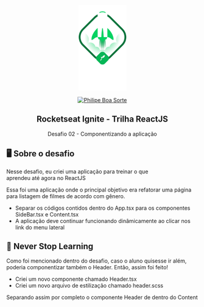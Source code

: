 <p align="center">
  <img src="ignite.svg" width="125">
</p>

<p align="center">
   <a href="https://www.linkedin.com/in/lipebss/">
      <img alt="Philipe Boa Sorte" src="https://img.shields.io/badge/-Philipe Boa Sorte-01B755?style=flat&logo=Linkedin&logoColor=white" />
   </a>
</p>

<h2 align="center">Rocketseat Ignite - Trilha ReactJS</h2>

<div align="center">

Desafio 02 - Componentizando a aplicação

</div>

## 🖥  Sobre o desafio

Nesse desafio, eu criei uma aplicação para treinar o que aprendeu até agora no ReactJS

Essa foi uma aplicação onde o principal objetivo era refatorar uma página para listagem de filmes de acordo com gênero.

<ul>
  <li>Separar os códigos contidos dentro do App.tsx para os componentes SideBar.tsx e Content.tsx</li>
  
  <li>A aplicação deve continuar funcionando dinâmicamente ao clicar nos link do menu lateral</li>
</ul>

## 🚀 Never Stop Learning

Como foi mencionado dentro do desafio, caso o aluno quisesse ir além, poderia componentizar também o Header.
Então, assim foi feito!

<ul>
  <li>Criei um novo componente chamado Header.tsx</li>
  
  <li>Criei um novo arquivo de estilização chamado header.scss</li>
</ul>

Separando assim por completo o componente Header de dentro do Content